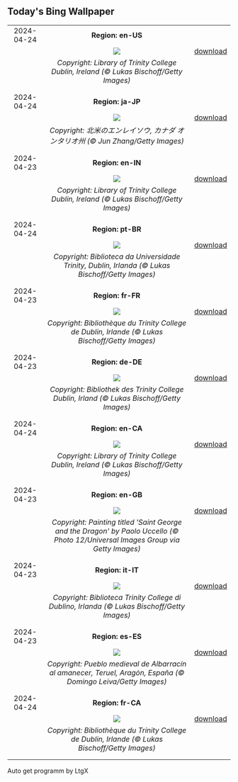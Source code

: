 ## Today's Bing Wallpaper
|      |      |      |
| :----: | :----: | :----: |
|2024-04-24|**Region: en-US**||
||![](https://www.bing.com/th?id=OHR.TrinityDublin_EN-US5011442234_UHD.jpg&pid=hp&w=1152&h=648&rs=1&c=4)| [download](https://www.bing.com/th?id=OHR.TrinityDublin_EN-US5011442234_UHD.jpg)|
||*Copyright: Library of Trinity College Dublin, Ireland (© Lukas Bischoff/Getty Images)*
||
|||
|2024-04-24|**Region: ja-JP**||
||![](https://www.bing.com/th?id=OHR.TrilliumOntario_JA-JP4524267784_UHD.jpg&pid=hp&w=1152&h=648&rs=1&c=4)| [download](https://www.bing.com/th?id=OHR.TrilliumOntario_JA-JP4524267784_UHD.jpg)|
||*Copyright: 北米のエンレイソウ, カナダ オンタリオ州 (© Jun Zhang/Getty Images)*
||
|||
|2024-04-23|**Region: en-IN**||
||![](https://www.bing.com/th?id=OHR.TrinityDublin_EN-IN8692006945_UHD.jpg&pid=hp&w=1152&h=648&rs=1&c=4)| [download](https://www.bing.com/th?id=OHR.TrinityDublin_EN-IN8692006945_UHD.jpg)|
||*Copyright: Library of Trinity College Dublin, Ireland (© Lukas Bischoff/Getty Images)*
||
|||
|2024-04-24|**Region: pt-BR**||
||![](https://www.bing.com/th?id=OHR.TrinityDublin_PT-BR3116849937_UHD.jpg&pid=hp&w=1152&h=648&rs=1&c=4)| [download](https://www.bing.com/th?id=OHR.TrinityDublin_PT-BR3116849937_UHD.jpg)|
||*Copyright: Biblioteca da Universidade Trinity, Dublin, Irlanda (© Lukas Bischoff/Getty Images)*
||
|||
|2024-04-23|**Region: fr-FR**||
||![](https://www.bing.com/th?id=OHR.TrinityDublin_FR-FR6932470359_UHD.jpg&pid=hp&w=1152&h=648&rs=1&c=4)| [download](https://www.bing.com/th?id=OHR.TrinityDublin_FR-FR6932470359_UHD.jpg)|
||*Copyright: Bibliothèque du Trinity College de Dublin, Irlande (© Lukas Bischoff/Getty Images)*
||
|||
|2024-04-23|**Region: de-DE**||
||![](https://www.bing.com/th?id=OHR.TrinityDublin_DE-DE4235141840_UHD.jpg&pid=hp&w=1152&h=648&rs=1&c=4)| [download](https://www.bing.com/th?id=OHR.TrinityDublin_DE-DE4235141840_UHD.jpg)|
||*Copyright: Bibliothek des Trinity College Dublin, Irland (© Lukas Bischoff/Getty Images)*
||
|||
|2024-04-24|**Region: en-CA**||
||![](https://www.bing.com/th?id=OHR.TrinityDublin_EN-CA2976081792_UHD.jpg&pid=hp&w=1152&h=648&rs=1&c=4)| [download](https://www.bing.com/th?id=OHR.TrinityDublin_EN-CA2976081792_UHD.jpg)|
||*Copyright: Library of Trinity College Dublin, Ireland (© Lukas Bischoff/Getty Images)*
||
|||
|2024-04-23|**Region: en-GB**||
||![](https://www.bing.com/th?id=OHR.SaintGeorgePaoloUccello_EN-GB4189497272_UHD.jpg&pid=hp&w=1152&h=648&rs=1&c=4)| [download](https://www.bing.com/th?id=OHR.SaintGeorgePaoloUccello_EN-GB4189497272_UHD.jpg)|
||*Copyright: Painting titled 'Saint George and the Dragon' by Paolo Uccello (© Photo 12/Universal Images Group via Getty Images)*
||
|||
|2024-04-23|**Region: it-IT**||
||![](https://www.bing.com/th?id=OHR.TrinityDublin_IT-IT5100279268_UHD.jpg&pid=hp&w=1152&h=648&rs=1&c=4)| [download](https://www.bing.com/th?id=OHR.TrinityDublin_IT-IT5100279268_UHD.jpg)|
||*Copyright: Biblioteca Trinity College di Dublino, Irlanda (© Lukas Bischoff/Getty Images)*
||
|||
|2024-04-23|**Region: es-ES**||
||![](https://www.bing.com/th?id=OHR.AragonDay_ES-ES4026437518_UHD.jpg&pid=hp&w=1152&h=648&rs=1&c=4)| [download](https://www.bing.com/th?id=OHR.AragonDay_ES-ES4026437518_UHD.jpg)|
||*Copyright: Pueblo medieval de Albarracín al amanecer, Teruel, Aragón, España (© Domingo Leiva/Getty Images)*
||
|||
|2024-04-24|**Region: fr-CA**||
||![](https://www.bing.com/th?id=OHR.TrinityDublin_FR-CA3633491688_UHD.jpg&pid=hp&w=1152&h=648&rs=1&c=4)| [download](https://www.bing.com/th?id=OHR.TrinityDublin_FR-CA3633491688_UHD.jpg)|
||*Copyright: Bibliothèque du Trinity College de Dublin, Irlande (© Lukas Bischoff/Getty Images)*
||
|||

Auto get programm by LtgX
